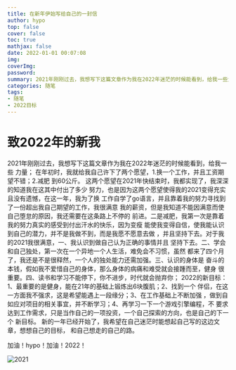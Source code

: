 ```yaml
---
title: 在新年伊始写给自己的一封信
author: hypo
top: false
cover: false
toc: true
mathjax: false
date: 2022-01-01 00:07:08
img:
coverImg:
password:
summary: 2021年刚刚过去，我想写下这篇文章作为我在2022年迷茫的时候能看到，给我一些力量；
categories: 随笔
tags:
- 随笔
- 2022目标
---
```


# 致2022年的新我

2021年刚刚过去，我想写下这篇文章作为我在2022年迷茫的时候能看到，给我一些
力量；
在年初时，我就给我自己许下了两个愿望，1.换一个工作，并且工资期望不错；2.减肥
到60公斤。
这两个愿望在2021年快结束时，我都实现了，我深深的知道我在这其中付出了多少
努力，也是因为这两个愿望使得我的2021变得充实且没有遗憾，在这一年，我为了换
工作自学了go语言，并且靠着我的努力寻找到了一份超出我自己期望的工作，我很满意
我的薪资，但是我知道不能因满意而使自己堕怠的原因，我还需要在这条路上不停的
前进。二是减肥，我第一次是靠着我的努力真实的感受到付出汗水的快乐，因为变瘦
能使我变得自信，使我能认识到自己的潜力，并不是我做不到，而是我愿不愿意去做
，并且坚持下去。对于我的2021我很满意，一、我认识到做自己认为正确的事情并且
坚持下去。二、学会和自己独处，第一次在一个异地一个人生活，难免会不习惯，虽然
都来了四个月了，我还是不是很释然，一个人的独处能力还需加强。三、认识的身体是
奋斗的本钱，假如我不爱惜自己的身体，那么身体的病痛和难受就会接踵而至，健身
很重要。四、读书和学习不能停下，你不进步，时代就会抛弃你；
2022的新目标：1、最重要的是健身，能在21年的基础上锻炼出6块腹肌；2、找到一个
伴侣，在这一方面我不强求，这是希望能遇上一段缘分；3、在工作基础上不断加强
，做到自如应对项目的相关事宜，并不断学习；4、再学习一下一个游戏引擎编程，不
要求达到工作需求，只是当作自己的一项投资，一个自己探索的方向，也是自己的下一个
新目标。
新的一年已经开始了，我希望在自己迷茫时能想起自己写的这边文章，想想自己的目标，
和自己想走的自己的路。

加油！hypo！加油！2022！

![2021](https://hypo-pictrue-1308430808.cos.ap-shanghai.myqcloud.com/hypo.ltd-%E6%96%87%E4%BB%B6%E8%AE%BF%E9%97%AE%E5%AD%98%E5%82%A8/IMG_2827.jpg)